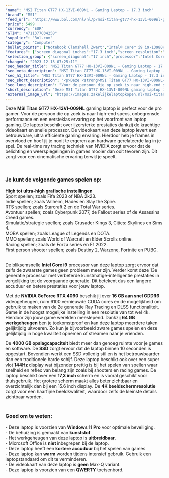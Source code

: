 ```yaml
---
"name": "MSI Titan GT77 HX-13VI-009NL - Gaming Laptop - 17.3 inch"
"brand": "MSI"
"feed_url": "https://www.bol.com/nl/nl/p/msi-titan-gt77-hx-13vi-009nl-gaming-laptop-17-3-inch/9300000141936549"
"price": 5499
"currency": "EUR"
"GTIN": "4711377034258"
"supplier": "Bol.com"
"category": "Computer"
"bullet_points": ["Notebook Clamshell Zwart","Intel® Core™ i9 i9-13980HX","43,9 cm (17.3\") 4K Ultra HD 3840 x 2160 Pixels","64 GB DDR5-SDRAM 2 x 32 GB","4 TB SSD","NVIDIA GeForce RTX 4090 16 GB Intel® UHD Graphics","Wi-Fi 6E (802.11ax) Ethernet LAN 10,100,1000,2500 Mbit/s Bluetooth 5.3","99 Wh 330 W","Windows 11 Pro"]
"features": {"screen_diagonal_inches":"17.3 inch","screen_resolution":"3840 x 2160 Pixels","processor_family":"Intel® Core™ i9","memory_size":"64 GB","memory_type":"DDR5-SDRAM","total_storage_space":"4 TB","graphics_card":"NVIDIA GeForce RTX 4090","graphics_memory_size":"16 GB","operating_system":"Windows 11 Pro","battery_capacity":"99 Wh","width":"397 mm","depth":"330 mm","height":"23 mm","weight":"3,3 kg","purpose_laptop":"Gaming"}
"selection_group": {"screen_diagonal":"17 inch","processor":"Intel Core i9","changed_price_past_3_days":false,"product_family":"Gaming"}
"changed": "2023-12-13 07:25:11"
"seo_header_title": "MSI Titan GT77 HX-13VI-009NL - Gaming Laptop - 17.3 inch"
"seo_meta_description": "MSI Titan GT77 HX-13VI-009NL - Gaming Laptop - 17.3 inch"
"seo_h1_title": "MSI Titan GT77 HX-13VI-009NL - Gaming Laptop - 17.3 inch"
"seo_short_description": "<p>Deze <strong>MSI Titan GT77 HX-13VI-009NL</strong> gaming laptop is perfect voor de pro gamer."
"seo_long_description": "Voor de persoon die op zoek is naar high-end specs, onbegrensde performance en een eersteklas ervaring op het voorfront van laptop gaming. De laptop beschikt over ijzersterke prestaties dankzij de krachtige videokaart en snelle processor. De videokaart van deze laptop levert een betrouwbare, ultra efficiënte gaming ervaring. Hierdoor heb je frames in overvloed en hoef jij je nooit te ergeren aan hardware gerelateerde lag in je spel. De real-time ray tracing techniek van NVIDIA zorgt ervoor dat de belichting en weerspiegelingen in games mooier dan ooit tevoren zijn. Dit zorgt voor een cinematische ervaring terwijl je speelt. </p> <p><br /></p> <h3>Je kunt de volgende games spelen op:</h3> <p></p> <p><b>High tot ultra-high grafische instellingen</b><br /> Sport spellen; zoals Fifa 2023 of NBA 2k23. <br /> Indie spellen; zoals Valheim, Hades en Slay the Spire. <br /> RTS spellen; zoals Starcraft 2 en de Total War series. <br /> Avontuur spellen; zoals Cyberpunk 2077, de Fallout series of de Assassins Creed games. <br /> Simulatie/strategie spellen; zoals Crusader Kings 3, Cities: Skylines en Sims 4. <br /> MOBA spellen; zoals League of Legends en DOTA. <br /> MMO spellen; zoals World of Warcraft en Elder Scrolls online. <br /> Racing spellen; zoals de Forza series en F1 2022. <br /> First person shooter spellen; zoals Destiny 2, Warzone, Fortnite en PUBG. </p> <p><br />De bliksemsnelle <strong>Intel Core i9</strong> processor van deze laptop zorgt ervoor dat zelfs de zwaarste games geen probleem meer zijn. Verder komt deze 13e generatie processor met verbeterde kunstmatige-intelligentie prestaties in vergelijking tot de voorgaande generatie. Dit betekent dus een langere accuduur en betere prestaties voor jouw laptop. </p> <p>Met de <strong>NVIDIA GeForce RTX 4090</strong> beschik jij over <strong>16 GB aan snel GDDR6</strong> videogeheugen, ruim 6100 vernieuwde CUDA cores en de mogelijkheid om gebruik te maken van de 2e generatie Ray Tracing en DLSS functionaliteit. Game in de hoogst mogelijke instelling in een resolutie van tot wel 4k. Hierdoor zijn jouw game werelden meeslepend. Dankzij <strong>64 GB</strong> <strong>werkgeheugen</strong> ben je toekomstproof en kan deze laptop meerdere taken gelijktijdig uitvoeren. Zo kun je bijvoorbeeld zware games spelen en deze gelijktijdig in hoge kwaliteit opnemen of streamen naar je vrienden. </p> <p>De <strong>4000 GB opslagcapaciteit</strong> biedt meer dan genoeg ruimte voor je games en software. De <strong>SSD</strong> zorgt ervoor dat de laptop binnen 10 seconden is opgestart. Bovendien werkt een SSD volledig stil en is het betrouwbaarder dan een traditionele harde schijf. Deze laptop beschikt ook over een super vlot <strong>144Hz </strong>display wat bijzonder prettig is bij het spelen van spellen waar snelheid en reflex van belang zijn zoals bij shooters en racing games. De laptop beschikt over een <strong>17,3 inch </strong>scherm en is vooral geschikt voor thuisgebruik. Het grotere scherm maakt alles beter zichtbaar en overzichtelijk dan bij een 15. 6 inch display. De <strong>4K beeldschermresolutie </strong>zorgt voor een haarfijne beeldkwaliteit, waardoor zelfs de kleinste details zichtbaar worden. </p> <h3><br />Goed om te weten:</h3> <p>- Deze laptop is voorzien van <strong>Windows 11 Pro</strong> voor optimale beveiliging. <br />- De behuizing is gemaakt van <strong>kunststof</strong>. <br />- Het werkgeheugen van deze laptop is <strong>uitbreidbaar</strong>. <br />- Microsoft Office is <strong>niet </strong>inbegrepen bij de laptop. <br />- Deze laptop heeft een <strong>kortere</strong> <strong>accuduur </strong>bij het spelen van games. <br />- Deze laptop kan <strong>warm</strong> worden tijdens intensief gebruik. Gebruik een laptopstandaard om dit te verminderen. <br />- De videokaart van deze laptop is <strong>geen</strong> Max-Q variant. <br />- Deze laptop is voorzien van een <strong>QWERTY</strong> toetsenbord. </p>"
"short_description": "Deze MSI Titan GT77 HX-13VI-009NL gaming laptop is perfect voor de pro gamer. Voor de persoon die op zoek is naar high-end specs, onbegrensde performance en een eersteklas ervaring op het voorfront van laptop gaming. De laptop beschikt over ijzersterke prestaties dankzij de krachtige videokaart en snelle processor. De videokaart van deze laptop levert een betrouwbare, ultra efficiënte gaming ervaring. Hierdoor heb je frames in overvloed en hoef jij je nooit te ergeren aan hardware gerelateerde lag in je spel. De real-time ray tracing techniek van NVIDIA zorgt ervoor dat de belichting en weerspiegelingen in games mooier dan ooit tevoren zijn. Dit zorgt voor een cinematische ervaring terwijl je speelt. Je kunt de volgende games spelen op: High tot ultra-high grafische instellingen Sport spellen; zoals Fifa 2023 of NBA 2k23. Indie spellen; zoals Valheim, Hades en Slay the Spire. RTS spellen; zoals Starcraft 2 en de Total War series. Avontuur spellen; zoals Cyberpunk 2077, de Fallout series of de Assassins Creed games. Simulatie/strategie spellen; zoals Crusader Kings 3, Cities: Skylines en Sims 4. MOBA spellen; zoals League of Legends en DOTA. MMO spellen; zoals World of Warcraft en Elder Scrolls online. Racing spellen; zoals de Forza series en F1 2022. First person shooter spellen; zoals Destiny 2, Warzone, Fortnite en PUBG. De bliksemsnelle Intel Core i9 processor van deze laptop zorgt ervoor dat zelfs de zwaarste games geen probleem meer zijn. Verder komt deze 13e generatie processor met verbeterde kunstmatige-intelligentie prestaties in vergelijking tot de voorgaande generatie. Dit betekent dus een langere accuduur en betere prestaties voor jouw laptop. Met de NVIDIA GeForce RTX 4090 beschik jij over 16 GB aan snel GDDR6 videogeheugen, ruim 6100 vernieuwde CUDA cores en de mogelijkheid om gebruik te maken van de 2e generatie Ray Tracing en DLSS functionaliteit. Game in de hoogst mogelijke instelling in een resolutie van tot wel 4k. Hierdoor zijn jouw game werelden meeslepend. Dankzij 64 GB werkgeheugen ben je toekomstproof en kan deze laptop meerdere taken gelijktijdig uitvoeren. Zo kun je bijvoorbeeld zware games spelen en deze gelijktijdig in hoge kwaliteit opnemen of streamen naar je vrienden. De 4000 GB opslagcapaciteit biedt meer dan genoeg ruimte voor je games en software. De SSD zorgt ervoor dat de laptop binnen 10 seconden is opgestart. Bovendien werkt een SSD volledig stil en is het betrouwbaarder dan een traditionele harde schijf. Deze laptop beschikt ook over een super vlot 144Hz display wat bijzonder prettig is bij het spelen van spellen waar snelheid en reflex van belang zijn zoals bij shooters en racing games. De laptop beschikt over een 17,3 inch scherm en is vooral geschikt voor thuisgebruik. Het grotere scherm maakt alles beter zichtbaar en overzichtelijk dan bij een 15.6 inch display. De 4K beeldschermresolutie zorgt voor een haarfijne beeldkwaliteit, waardoor zelfs de kleinste details zichtbaar worden. Goed om te weten: - Deze laptop is voorzien van Windows 11 Pro voor optimale beveiliging. - De behuizing is gemaakt van kunststof. - Het werkgeheugen van deze laptop is uitbreidbaar. - Microsoft Office is niet inbegrepen bij de laptop. - Deze laptop heeft een kortere accuduur bij het spelen van games. - Deze laptop kan warm worden tijdens intensief gebruik. Gebruik een laptopstandaard om dit te verminderen. - De videokaart van deze laptop is geen Max-Q variant. - Deze laptop is voorzien van een QWERTY toetsenbord."
"external_image_url": "https://images.zakelijkelaptopkopen.nl/msi-titan-gt77-hx-13vi-009nl-gaming-laptop-17-3-inch.webp"
---
```


<p>Deze <strong>MSI Titan GT77 HX-13VI-009NL</strong> gaming laptop is perfect voor de pro gamer. Voor de persoon die op zoek is naar high-end specs, onbegrensde performance en een eersteklas ervaring op het voorfront van laptop gaming. De laptop beschikt over ijzersterke prestaties dankzij de krachtige videokaart en snelle processor. De videokaart van deze laptop levert een betrouwbare, ultra efficiënte gaming ervaring. Hierdoor heb je frames in overvloed en hoef jij je nooit te ergeren aan hardware gerelateerde lag in je spel. De real-time ray tracing techniek van NVIDIA zorgt ervoor dat de belichting en weerspiegelingen in games mooier dan ooit tevoren zijn. Dit zorgt voor een cinematische ervaring terwijl je speelt. </p> <p><br /></p> <h3>Je kunt de volgende games spelen op:</h3> <p></p> <p><b>High tot ultra-high grafische instellingen</b><br /> Sport spellen; zoals Fifa 2023 of NBA 2k23. <br /> Indie spellen; zoals Valheim, Hades en Slay the Spire.<br /> RTS spellen; zoals Starcraft 2 en de Total War series.<br /> Avontuur spellen; zoals Cyberpunk 2077, de Fallout series of de Assassins Creed games.<br /> Simulatie/strategie spellen; zoals Crusader Kings 3, Cities: Skylines en Sims 4.<br /> MOBA spellen; zoals League of Legends en DOTA.<br /> MMO spellen; zoals World of Warcraft en Elder Scrolls online.<br /> Racing spellen; zoals de Forza series en F1 2022. <br /> First person shooter spellen; zoals Destiny 2, Warzone, Fortnite en PUBG.</p> <p><br />De bliksemsnelle <strong>Intel Core i9</strong> processor van deze laptop zorgt ervoor dat zelfs de zwaarste games geen probleem meer zijn. Verder komt deze 13e generatie processor met verbeterde kunstmatige-intelligentie prestaties in vergelijking tot de voorgaande generatie. Dit betekent dus een langere accuduur en betere prestaties voor jouw laptop.</p> <p>Met de <strong>NVIDIA GeForce RTX 4090</strong> beschik jij over <strong>16 GB aan snel GDDR6</strong> videogeheugen, ruim 6100 vernieuwde CUDA cores en de mogelijkheid om gebruik te maken van de 2e generatie Ray Tracing en DLSS functionaliteit. Game in de hoogst mogelijke instelling in een resolutie van tot wel 4k. Hierdoor zijn jouw game werelden meeslepend. Dankzij <strong>64 GB</strong> <strong>werkgeheugen</strong> ben je toekomstproof en kan deze laptop meerdere taken gelijktijdig uitvoeren. Zo kun je bijvoorbeeld zware games spelen en deze gelijktijdig in hoge kwaliteit opnemen of streamen naar je vrienden. </p> <p>De <strong>4000 GB opslagcapaciteit</strong> biedt meer dan genoeg ruimte voor je games en software. De <strong>SSD</strong> zorgt ervoor dat de laptop binnen 10 seconden is opgestart. Bovendien werkt een SSD volledig stil en is het betrouwbaarder dan een traditionele harde schijf. Deze laptop beschikt ook over een super vlot <strong>144Hz </strong>display wat bijzonder prettig is bij het spelen van spellen waar snelheid en reflex van belang zijn zoals bij shooters en racing games. De laptop beschikt over een <strong>17,3 inch </strong>scherm en is vooral geschikt voor thuisgebruik. Het grotere scherm maakt alles beter zichtbaar en overzichtelijk dan bij een 15.6 inch display. De <strong>4K beeldschermresolutie </strong>zorgt voor een haarfijne beeldkwaliteit, waardoor zelfs de kleinste details zichtbaar worden. </p> <h3><br />Goed om te weten:</h3> <p>- Deze laptop is voorzien van <strong>Windows 11 Pro</strong> voor optimale beveiliging.<br />- De behuizing is gemaakt van <strong>kunststof</strong>. <br />- Het werkgeheugen van deze laptop is <strong>uitbreidbaar</strong>.<br />- Microsoft Office is <strong>niet </strong>inbegrepen bij de laptop.<br />- Deze laptop heeft een <strong>kortere</strong> <strong>accuduur </strong>bij het spelen van games.<br />- Deze laptop kan <strong>warm</strong> worden tijdens intensief gebruik. Gebruik een laptopstandaard om dit te verminderen. <br />- De videokaart van deze laptop is <strong>geen</strong> Max-Q variant.<br />- Deze laptop is voorzien van een <strong>QWERTY</strong> toetsenbord. </p>